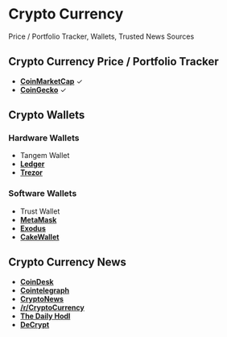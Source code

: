 # Crypto Currency

Price / Portfolio Tracker, Wallets, Trusted News Sources

## Crypto Currency Price / Portfolio Tracker

- [**CoinMarketCap**](https://coinmarketcap.com) ✓
- [**CoinGecko**](https://coingecko.com) ✓

## Crypto Wallets

### Hardware Wallets

- Tangem Wallet
- [**Ledger**](https://ledger.com) 
- [**Trezor**](https://trezor.io)

### Software Wallets
- Trust Wallet
- [**MetaMask**](https://metamask.io)
- [**Exodus**](https://exodus.io)
- [**CakeWallet**](https://cakewallet.com)


## Crypto Currency News

- [**CoinDesk**](https://coindesk.com)
- [**Cointelegraph**](https://cointelegraph.com)
- [**CryptoNews**](https://cryptonews.com)
- [**/r/CryptoCurrency**](https://reddit.com/r/CryptoCurrency)
- [**The Daily Hodl**](https://dailyhodl.com)
- [**DeCrypt**](https://decrypt.co)
